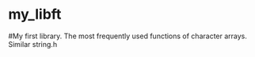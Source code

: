 # my_libft
#My first library. The most frequently used functions of character arrays.
 Similar string.h 
